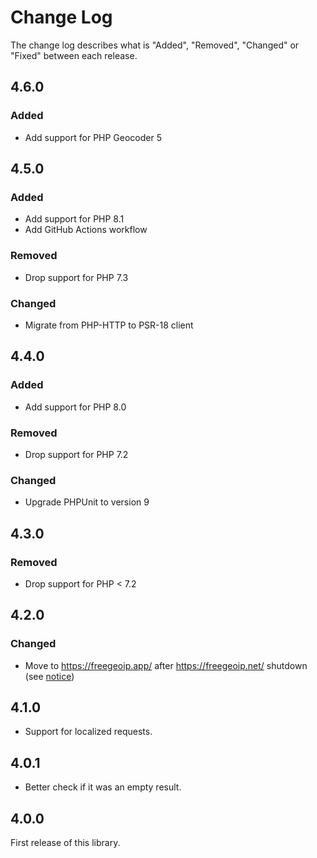 # Change Log

The change log describes what is "Added", "Removed", "Changed" or "Fixed" between each release.

## 4.6.0

### Added

- Add support for PHP Geocoder 5

## 4.5.0

### Added

- Add support for PHP 8.1
- Add GitHub Actions workflow

### Removed

- Drop support for PHP 7.3

### Changed

- Migrate from PHP-HTTP to PSR-18 client

## 4.4.0

### Added

- Add support for PHP 8.0

### Removed

- Drop support for PHP 7.2

### Changed

- Upgrade PHPUnit to version 9

## 4.3.0

### Removed

- Drop support for PHP < 7.2

## 4.2.0

### Changed

- Move to <https://freegeoip.app/> after <https://freegeoip.net/> shutdown (see [notice](http://freegeoip.net/shutdown))

## 4.1.0

- Support for localized requests.

## 4.0.1

- Better check if it was an empty result.

## 4.0.0

First release of this library.
